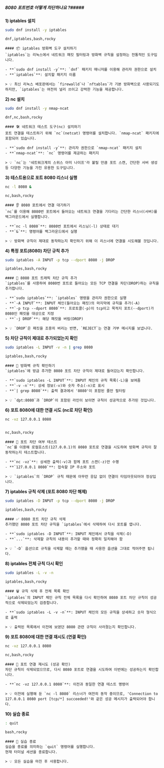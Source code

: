 ##### 8080 포트번호 어떻게 차단하나요 ?#####

**1) iptables 설치**

```bash
sudo dnf install -y iptables
```

```tech
dnf,iptables,bash,rocky
```

```desc
#### 📦 iptables 방화벽 도구 설치하기
`iptables`는 리눅스에서 네트워크 패킷 필터링과 방화벽 규칙을 설정하는 전통적인 도구입니다.

- **`sudo dnf install -y`**: `dnf` 패키지 매니저를 이용해 관리자 권한으로 설치
- **`iptables`**: 설치할 패키지 이름

> 💡 최신 리눅스 배포판에서는 `firewalld`나 `nftables`가 기본 방화벽으로 사용되기도 하지만, `iptables`는 여전히 널리 쓰이고 강력한 기능을 제공합니다.
```

**2) nc 설치**

```bash
sudo dnf install -y nmap-ncat
```

```tech
dnf,nc,bash,rocky
```

```desc
#### 🛠 네트워크 테스트 도구(nc) 설치하기
포트 연결을 테스트하기 위해 `nc`(netcat) 명령어를 설치합니다. `nmap-ncat` 패키지에 포함되어 있습니다.

- **`sudo dnf install -y`**: 관리자 권한으로 `nmap-ncat` 패키지 설치
- **`nmap-ncat`**: `nc` 명령어를 제공하는 패키지

> 💡 `nc`는 '네트워크계의 스위스 아미 나이프'라 불릴 만큼 포트 스캔, 간단한 서버 생성 등 다양한 기능을 가진 유용한 도구입니다.
```

**3) 테스트용으로 포트 8080 리스너 실행**

```bash
nc -l 8080 &
```

```tech
nc,bash,rocky
```

```desc
#### 👂 8080 포트에서 연결 대기하기
`nc`를 이용해 8080번 포트에서 들어오는 네트워크 연결을 기다리는 간단한 리스너(서버)를 백그라운드에서 실행합니다.

- **`nc -l 8080`**: 8080번 포트에서 리스닝(-l) 상태로 대기
- **`&`**: 명령어를 백그라운드에서 실행

> 💡 방화벽 규칙이 제대로 동작하는지 확인하기 위해 이 리스너에 연결을 시도해볼 것입니다.
```

**4) 특정 포트(8080) 차단 규칙 추가**

```bash
sudo iptables -A INPUT -p tcp --dport 8080 -j DROP
```

```tech
iptables,bash,rocky
```

```desc
#### 🚫 8080 포트 트래픽 차단 규칙 추가
`iptables`를 사용하여 8080번 포트로 들어오는 모든 TCP 연결을 차단(DROP)하는 규칙을 추가합니다.

- **`sudo iptables`**: `iptables` 명령을 관리자 권한으로 실행
- **`-A INPUT`**: INPUT 체인(들어오는 패킷)의 마지막에 규칙을 추가(-A)
- **`-p tcp --dport 8080`**: 프로토콜(-p)이 tcp이고 목적지 포트(--dport)가 8080인 패킷을 대상으로 지정
- **`-j DROP`**: 해당 패킷을 버림(DROP)

> 💡 `DROP`은 패킷을 조용히 버리는 반면, `REJECT`는 연결 거부 메시지를 보냅니다.
```

**5) 차단 규칙이 제대로 추가되었는지 확인**

```bash
sudo iptables -L INPUT -v -n | grep 8080
```

```tech
iptables,bash,rocky
```

```desc
#### 📜 방화벽 규칙 확인하기
`iptables`에 방금 추가한 8080 포트 차단 규칙이 제대로 들어갔는지 확인합니다.

- **`sudo iptables -L INPUT`**: INPUT 체인의 규칙 목록(-L)을 보여줌
- **`-v -n`**: 상세 정보(-v)와 숫자 주소(-n)로 표시
- **`| grep 8080`**: 출력 결과에서 '8080'이 포함된 줄만 필터링

> 💡 `dpt:8080`과 `DROP`이 포함된 라인이 보이면 규칙이 성공적으로 추가된 것입니다.
```

**6) 포트 8080에 대한 연결 시도 (nc로 차단 확인)**

```bash
nc -vz 127.0.0.1 8080
```
```no-err-check
```

```tech
nc,bash,rocky
```

```desc
#### 🔗 포트 차단 여부 테스트
`nc`를 이용해 로컬호스트(127.0.0.1)의 8080 포트로 연결을 시도하여 방화벽 규칙이 잘 동작하는지 테스트합니다.

- **`nc -vz`**: 상세한 출력(-v)과 함께 포트 스캔(-z)만 수행
- **`127.0.0.1 8080`**: 접속할 IP 주소와 포트

> 💡 `iptables`의 `DROP` 규칙 때문에 아무런 응답 없이 연결이 타임아웃되어야 정상입니다.
```

**7) iptables 규칙 삭제 (포트 8080 차단 해제)**

```bash
sudo iptables -D INPUT -p tcp --dport 8080 -j DROP
```

```tech
iptables,bash,rocky
```

```desc
#### ✅ 8080 포트 차단 규칙 삭제
추가했던 8080 포트 차단 규칙을 `iptables`에서 삭제하여 다시 포트를 엽니다.

- **`sudo iptables -D INPUT`**: INPUT 체인에서 규칙을 삭제(-D)
- **`...`**: 삭제할 규칙의 내용이 추가할 때와 정확히 일치해야 함

> 💡 `-D` 옵션으로 규칙을 삭제할 때는 추가했을 때 사용한 옵션을 그대로 적어주면 됩니다.
```

**8) iptables 전체 규칙 다시 확인**

```bash
sudo iptables -L -v -n
```

```tech
iptables,bash,rocky
```

```desc
#### 🗑 규칙 삭제 후 전체 목록 확인
`iptables`의 INPUT 체인 규칙 전체 목록을 다시 확인하여 8080 포트 차단 규칙이 성공적으로 삭제되었는지 검증합니다.

- **`sudo iptables -L -v -n`**: INPUT 체인의 모든 규칙을 상세하고 숫자 형식으로 출력

> 💡 출력된 목록에서 이전에 보였던 8080 관련 규칙이 사라졌는지 확인합니다.
```

**9) 포트 8080에 대한 연결 재시도 (연결 확인)**

```bash
nc -vz 127.0.0.1 8080
```

```tech
nc,bash,rocky
```

```desc
#### 🔄 포트 연결 재시도 (성공 확인)
차단 규칙이 삭제되었으므로, 다시 8080 포트로 연결을 시도하여 이번에는 성공하는지 확인합니다.

- **`nc -vz 127.0.0.1 8080`**: 이전과 동일한 연결 테스트 명령어

> 💡 이전에 실행해 둔 `nc -l 8080` 리스너가 여전히 동작 중이므로, 'Connection to 127.0.0.1 8080 port [tcp/*] succeeded!'와 같은 성공 메시지가 출력되어야 합니다.
```

**10) 실습 종료**

```bash
: quit
```

```tech
bash,rocky
```

```desc
#### 👋 실습 종료
실습을 종료를 의미하는 `quit` 명령어를 실행합니다.
현재 터미널 세션을 종료합니다.

> 💡 모든 실습을 마친 후 사용합니다.
```
